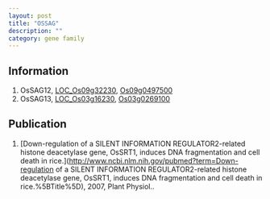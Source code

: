 ```yaml
---
layout: post
title: "OSSAG"
description: ""
category: gene family
---
```


## Information
1. OsSAG12, [LOC_Os09g32230](http://rice.plantbiology.msu.edu/cgi-bin/ORF_infopage.cgi?orf=LOC_Os09g32230), [Os09g0497500](http://rapdb.dna.affrc.go.jp/viewer/gbrowse_details/irgsp1?name=Os09g0497500)
2. OsSAG13, [LOC_Os03g16230](http://rice.plantbiology.msu.edu/cgi-bin/ORF_infopage.cgi?orf=LOC_Os03g16230), [Os03g0269100](http://rapdb.dna.affrc.go.jp/viewer/gbrowse_details/irgsp1?name=Os03g0269100)

## Publication
1. [Down-regulation of a SILENT INFORMATION REGULATOR2-related histone deacetylase gene, OsSRT1, induces DNA fragmentation and cell death in rice.](http://www.ncbi.nlm.nih.gov/pubmed?term=Down-regulation of a SILENT INFORMATION REGULATOR2-related histone deacetylase gene, OsSRT1, induces DNA fragmentation and cell death in rice.%5BTitle%5D), 2007, Plant Physiol..


